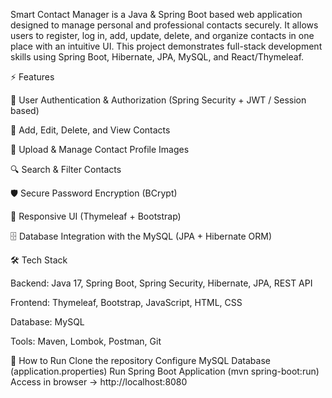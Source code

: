 Smart Contact Manager is a Java & Spring Boot based web application designed to manage personal and professional contacts securely.
It allows users to register, log in, add, update, delete, and organize contacts in one place with an intuitive UI.
This project demonstrates full-stack development skills using Spring Boot, Hibernate, JPA, MySQL, and React/Thymeleaf.

⚡ Features

🔑 User Authentication & Authorization (Spring Security + JWT / Session based)

👤 Add, Edit, Delete, and View Contacts

📂 Upload & Manage Contact Profile Images

🔍 Search & Filter Contacts

🛡 Secure Password Encryption (BCrypt)

🎨 Responsive UI (Thymeleaf + Bootstrap)

🗄 Database Integration  with the  MySQL (JPA + Hibernate ORM)

🛠 Tech Stack

Backend: Java 17, Spring Boot, Spring Security, Hibernate, JPA, REST API

Frontend: Thymeleaf, Bootstrap, JavaScript, HTML, CSS

Database: MySQL

Tools: Maven, Lombok, Postman, Git

🚀 How to Run
Clone the repository
Configure MySQL Database (application.properties)
Run Spring Boot Application (mvn spring-boot:run)
Access in browser → http://localhost:8080




